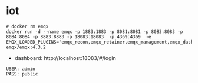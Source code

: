 # iot

```
# docker rm emqx
docker run -d --name emqx -p 1883:1883 -p 8081:8081 -p 8083:8083 -p 8084:8084 -p 8883:8883 -p 18083:18083  -p 4369:4369  -e EMQX_LOADED_PLUGINS="emqx_recon,emqx_retainer,emqx_management,emqx_dashboard" emqx/emqx:4.3.2
```

- dashboard: http://localhost:18083/#/login
```
USER: admin
PASS: public
```
